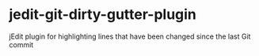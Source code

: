 # jedit-git-dirty-gutter-plugin
jEdit plugin for highlighting lines that have been changed since the last Git commit
